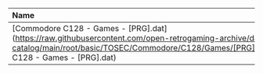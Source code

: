 |Name|Size|
|:---|---:|
|[Commodore C128 - Games - [PRG].dat](https://raw.githubusercontent.com/open-retrogaming-archive/dat-catalog/main/root/basic/TOSEC/Commodore/C128/Games/[PRG]/Commodore C128 - Games - [PRG].dat)|30406|
